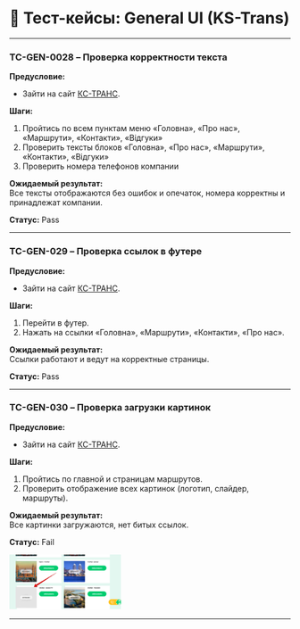 # 📄 Тест-кейсы: General UI (KS-Trans)

---

### TC-GEN-0028 – Проверка корректности текста 
**Предусловие:**  
- Зайти на сайт [КС-ТРАНС](https://ks-trans.org).  

**Шаги:**  
1. Пройтись по всем пунктам меню «Головна», «Про нас», «Маршрути», «Контакти», «Відгуки»
2. Проверить тексты блоков «Головна», «Про нас», «Маршрути», «Контакти», «Відгуки»  
3. Проверить номера телефонов компании

**Ожидаемый результат:**  
Все тексты отображаются без ошибок и опечаток, номера корректны и принадлежат компании.

**Статус:** Pass  

---

### TC-GEN-029 – Проверка ссылок в футере  
**Предусловие:**  
- Зайти на сайт [КС-ТРАНС](https://ks-trans.org).  

**Шаги:**  
1. Перейти в футер.  
2. Нажать на ссылки «Головна», «Маршрути», «Контакти», «Про нас».  

**Ожидаемый результат:**  
Ссылки работают и ведут на корректные страницы.  

**Статус:** Pass  

---

### TC-GEN-030 – Проверка загрузки картинок
**Предусловие:**  
- Зайти на сайт [КС-ТРАНС](https://ks-trans.org).  

**Шаги:**  
1. Пройтись по главной и страницам маршрутов.  
2. Проверить отображение всех картинок (логотип, слайдер, маршруты).  

**Ожидаемый результат:**  
Все картинки загружаются, нет битых ссылок.  

**Статус:** Fail  

<img src="screenshots/test30.png" width="200"/>  

---
